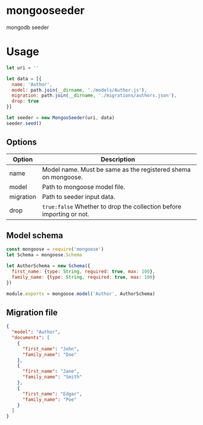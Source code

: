 # mongooseeder
mongodb seeder

# Usage

```javascript
let uri = ''

let data = [{
  name: 'Author',
  model: path.join(__dirname, './models/Author.js'),
  migration: path.join(__dirname, './migrations/authors.json'),
  drop: true
}]

let seeder = new MongooSeeder(uri, data)
seeder.seed()

```

## Options
| Option  | Description |
| ------------- | ------------- |
| name  | Model name. Must be same as the registered shema on mongoose.  |
| model  | Path to mongoose model file.  |
| migration  | Path to seeder input data.  |
| drop  | ```true:false``` Whether to drop the collection before importing or not.  |

## Model schema
```javascript
const mongoose = require('mongoose')
let Schema = mongoose.Schema

let AuthorSchema = new Schema({
  first_name: {type: String, required: true, max: 100},
  family_name: {type: String, required: true, max: 100}
})

module.exports = mongoose.model('Author', AuthorSchema)
```

## Migration file
```json
{
  "model": "Author",
  "documents": [
    {
      "first_name": "John",
      "family_name": "Doe"
    },
    {
      "first_name": "Jane",
      "family_name": "Smith"
    },
    {
      "first_name": "Edgar",
      "family_name": "Poe"
    }
  ]
}
```
